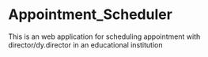 # Appointment_Scheduler
This is an web application for scheduling appointment with director/dy.director in an educational institution
